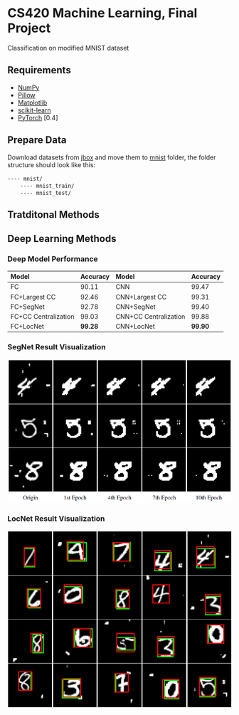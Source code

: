 # CS420 Machine Learning, Final Project
Classification on modified MNIST dataset

## Requirements
- [NumPy](https://github.com/numpy/numpy)
- [Pillow](https://github.com/python-pillow/Pillow)
- [Matplotlib](https://github.com/matplotlib/matplotlib)
- [scikit-learn](http://scikit-learn.org/stable/index.html)
- [PyTorch](https://github.com/pytorch/pytorch) [0.4]

## Prepare Data
Download datasets from [jbox](https://jbox.sjtu.edu.cn/l/VooiCd) and move them to [mnist](./mnist) folder, the folder structure should look like this:

    ---- mnist/
        ---- mnist_train/
        ---- mnist_test/

## Tratditonal Methods

## Deep Learning Methods

### Deep Model Performance

|Model|Accuracy|Model|Accuracy|
|:---|---|:---|---|
|FC|90.11|CNN|99.47|
|FC+Largest CC| 92.46|CNN+Largest CC|99.31|
|FC+SegNet| 92.78|CNN+SegNet|99.40|
|FC+CC Centralization|99.03|CNN+CC Centralization|99.88|
|FC+LocNet|**99.28**|CNN+LocNet|**99.90**|

### SegNet Result Visualization

<div align=center>
<img src="./deep_learning_methods/img/segnet_vis.png" width="600" />
</div>

### LocNet Result Visualization

<div align=center>
<img src="./deep_learning_methods/img/locnet_vis.png" width="600" />
</div>